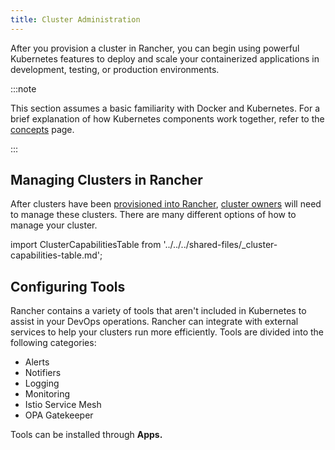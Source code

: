 ```yaml
---
title: Cluster Administration
---
```


<head>
  <link rel="canonical" href="https://ranchermanager.docs.rancher.com/how-to-guides/new-user-guides/manage-clusters"/>
</head>

After you provision a cluster in Rancher, you can begin using powerful Kubernetes features to deploy and scale your containerized applications in development, testing, or production environments.

:::note

This section assumes a basic familiarity with Docker and Kubernetes. For a brief explanation of how Kubernetes components work together, refer to the [concepts](../../about-rancher/concepts.md) page.

:::

## Managing Clusters in Rancher

After clusters have been [provisioned into Rancher](../kubernetes-clusters-in-rancher-setup/kubernetes-clusters-in-rancher-setup.md), [cluster owners](../../rancher-administration/authentication-permissions-and-global-configuration/manage-role-based-access-control-rbac/cluster-and-project-roles.md#cluster-roles) will need to manage these clusters. There are many different options of how to manage your cluster.

import ClusterCapabilitiesTable from '../../../shared-files/_cluster-capabilities-table.md';

<ClusterCapabilitiesTable />

## Configuring Tools

Rancher contains a variety of tools that aren't included in Kubernetes to assist in your DevOps operations. Rancher can integrate with external services to help your clusters run more efficiently. Tools are divided into the following categories:

- Alerts
- Notifiers
- Logging
- Monitoring
- Istio Service Mesh
- OPA Gatekeeper

Tools can be installed through **Apps.**
